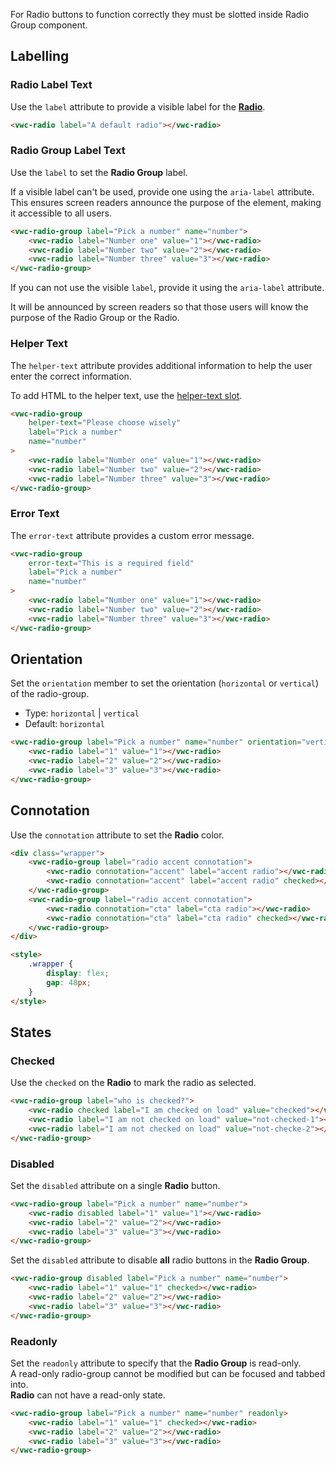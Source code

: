 For Radio buttons to function correctly they must be slotted inside Radio Group component.

## Labelling

### Radio Label Text

Use the `label` attribute to provide a visible label for the [**Radio**](/components/radio).

```html preview
<vwc-radio label="A default radio"></vwc-radio>
```

### Radio Group Label Text

Use the `label` to set the **Radio Group** label.

<vwc-note connotation="information" icon="accessibility-line" headline="Accessibility Tip">
<p>If a visible label can't be used, provide one using the <nobr><code>aria-label</code></nobr> attribute. This ensures screen readers announce the purpose of the element, making it accessible to all users.</p>
</vwc-note>

```html preview
<vwc-radio-group label="Pick a number" name="number">
	<vwc-radio label="Number one" value="1"></vwc-radio>
	<vwc-radio label="Number two" value="2"></vwc-radio>
	<vwc-radio label="Number three" value="3"></vwc-radio>
</vwc-radio-group>
```

<vwc-note connotation="information" icon="info-line" headline="Accessibility note">
	<p>If you can not use the visible <code>label</code>, provide it using the <code>aria-label</code> attribute.</p>
	<p>It will be announced by screen readers so that those users will know the purpose of the Radio Group or the Radio.</p>
</vwc-note>

### Helper Text

The `helper-text` attribute provides additional information to help the user enter the correct information.

To add HTML to the helper text, use the [helper-text slot](/components/radio-group/code/#helper-text-slot).

```html preview
<vwc-radio-group
	helper-text="Please choose wisely"
	label="Pick a number"
	name="number"
>
	<vwc-radio label="Number one" value="1"></vwc-radio>
	<vwc-radio label="Number two" value="2"></vwc-radio>
	<vwc-radio label="Number three" value="3"></vwc-radio>
</vwc-radio-group>
```

### Error Text

The `error-text` attribute provides a custom error message.

```html preview
<vwc-radio-group
	error-text="This is a required field"
	label="Pick a number"
	name="number"
>
	<vwc-radio label="Number one" value="1"></vwc-radio>
	<vwc-radio label="Number two" value="2"></vwc-radio>
	<vwc-radio label="Number three" value="3"></vwc-radio>
</vwc-radio-group>
```

## Orientation

Set the `orientation` member to set the orientation (`horizontal` or `vertical`) of the radio-group.

- Type: `horizontal` | `vertical`
- Default: `horizontal`

```html preview
<vwc-radio-group label="Pick a number" name="number" orientation="vertical">
	<vwc-radio label="1" value="1"></vwc-radio>
	<vwc-radio label="2" value="2"></vwc-radio>
	<vwc-radio label="3" value="3"></vwc-radio>
</vwc-radio-group>
```

## Connotation

Use the `connotation` attribute to set the **Radio** color.

```html preview
<div class="wrapper">
	<vwc-radio-group label="radio accent connotation">
		<vwc-radio connotation="accent" label="accent radio"></vwc-radio>
		<vwc-radio connotation="accent" label="accent radio" checked></vwc-radio>
	</vwc-radio-group>
	<vwc-radio-group label="radio accent connotation">
		<vwc-radio connotation="cta" label="cta radio"></vwc-radio>
		<vwc-radio connotation="cta" label="cta radio" checked></vwc-radio>
	</vwc-radio-group>
</div>

<style>
	.wrapper {
		display: flex;
		gap: 48px;
	}
</style>
```

## States

### Checked

Use the `checked` on the **Radio** to mark the radio as selected.

```html preview
<vwc-radio-group label="who is checked?">
	<vwc-radio checked label="I am checked on load" value="checked"></vwc-radio>
	<vwc-radio label="I am not checked on load" value="not-checked-1"></vwc-radio>
	<vwc-radio label="I am not checked on load" value="not-checke-2"></vwc-radio>
</vwc-radio-group>
```

### Disabled

Set the `disabled` attribute on a single **Radio** button.

```html preview
<vwc-radio-group label="Pick a number" name="number">
	<vwc-radio disabled label="1" value="1"></vwc-radio>
	<vwc-radio label="2" value="2"></vwc-radio>
	<vwc-radio label="3" value="3"></vwc-radio>
</vwc-radio-group>
```

Set the `disabled` attribute to disable **all** radio buttons in the **Radio Group**.

```html preview
<vwc-radio-group disabled label="Pick a number" name="number">
	<vwc-radio label="1" value="1" checked></vwc-radio>
	<vwc-radio label="2" value="2"></vwc-radio>
	<vwc-radio label="3" value="3"></vwc-radio>
</vwc-radio-group>
```

### Readonly

Set the `readonly` attribute to specify that the **Radio Group** is read-only.  
A read-only radio-group cannot be modified but can be focused and tabbed into.  
**Radio** can not have a read-only state.

```html preview
<vwc-radio-group label="Pick a number" name="number" readonly>
	<vwc-radio label="1" value="1" checked></vwc-radio>
	<vwc-radio label="2" value="2"></vwc-radio>
	<vwc-radio label="3" value="3"></vwc-radio>
</vwc-radio-group>
```
